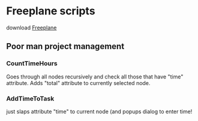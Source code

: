 # Freeplane scripts

download [Freeplane](http://www.freeplane.org/wiki/index.php/Main_Page)

## Poor man project management

### CountTimeHours
Goes through all nodes recursively and check all those that have "time" attribute. Adds "total" attribute to currently selected node.

### AddTimeToTask
just slaps attribute "time" to current node (and popups dialog to enter time!
 
